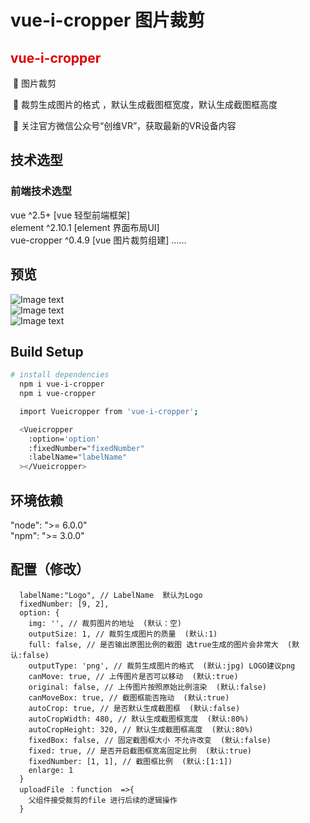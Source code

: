 # vue-i-cropper 图片裁剪

## <font color="#dd0000">vue-i-cropper</font>

&nbsp;🐡&nbsp;图片裁剪

&nbsp;🎈&nbsp;裁剪生成图片的格式 ，默认生成截图框宽度，默认生成截图框高度

&nbsp;💓&nbsp;关注官方微信公众号“创维VR”，获取最新的VR设备内容

## 技术选型
 ###  前端技术选型
  vue ^2.5+ [vue 轻型前端框架]  
  element ^2.10.1  [element 界面布局UI]  
  vue-cropper ^0.4.9 [vue 图片裁剪组建]
                              ......
  
## 预览

![Image text](https://skyworthxr-cms.oss-cn-shenzhen.aliyuncs.com/test/dHrrE9WBu0VjwYnbbgiz)  
![Image text](https://skyworthxr-cms.oss-cn-shenzhen.aliyuncs.com/test/S3ZXgONGxHBKoEVvZ5mq)  
![Image text](https://skyworthxr-cms.oss-cn-shenzhen.aliyuncs.com/test/gaRaKjNuOpcD7mus6J3X)  
## Build Setup

``` bash
# install dependencies
  npm i vue-i-cropper
  npm i vue-cropper 

  import Vueicropper from 'vue-i-cropper';

  <Vueicropper
    :option='option'
    :fixedNumber="fixedNumber"
    :labelName="labelName"
  ></Vueicropper>

```

## 环境依赖
  "node": ">= 6.0.0"   
  "npm": ">= 3.0.0"  

## 配置（修改）
```
  labelName:"Logo", // LabelName  默认为Logo
  fixedNumber: [9, 2], 
  option: {
    img: '', // 裁剪图片的地址  (默认：空)
    outputSize: 1, // 裁剪生成图片的质量  (默认:1)
    full: false, // 是否输出原图比例的截图 选true生成的图片会非常大  (默认:false)
    outputType: 'png', // 裁剪生成图片的格式  (默认:jpg) LOGO建议png
    canMove: true, // 上传图片是否可以移动  (默认:true)
    original: false, // 上传图片按照原始比例渲染  (默认:false)
    canMoveBox: true, // 截图框能否拖动  (默认:true)
    autoCrop: true, // 是否默认生成截图框  (默认:false)
    autoCropWidth: 480, // 默认生成截图框宽度  (默认:80%)
    autoCropHeight: 320, // 默认生成截图框高度  (默认:80%)
    fixedBox: false, // 固定截图框大小 不允许改变  (默认:false)
    fixed: true, // 是否开启截图框宽高固定比例  (默认:true)
    fixedNumber: [1, 1], // 截图框比例  (默认:[1:1])
    enlarge: 1
  }
  uploadFile ：function  =>{
    父组件接受裁剪的file 进行后续的逻辑操作
  }
```
